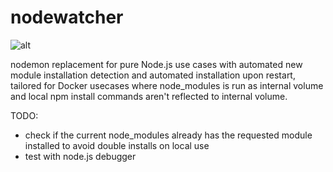 # nodewatcher

![alt](https://github.com/mikkotikkanen/nodewatcher/workflows/CI/badge.svg)


nodemon replacement for pure Node.js use cases with automated new module installation detection
and automated installation upon restart, tailored for Docker usecases where node_modules is run as
internal volume and local npm install commands aren't reflected to internal volume.


TODO:
- check if the current node_modules already has the requested module installed to avoid double installs on local use
- test with node.js debugger
